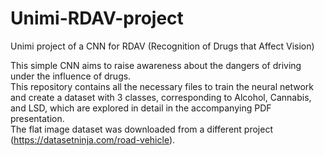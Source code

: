 # Unimi-RDAV-project
Unimi project of a CNN for RDAV (Recognition of Drugs that Affect Vision)

This simple CNN aims to raise awareness about the dangers of driving under the influence of drugs.  
This repository contains all the necessary files to train the neural network and create a dataset with 3 classes, corresponding to Alcohol, Cannabis, and LSD, which are explored in detail in the accompanying PDF presentation.  
The flat image dataset was downloaded from a different project (https://datasetninja.com/road-vehicle).

